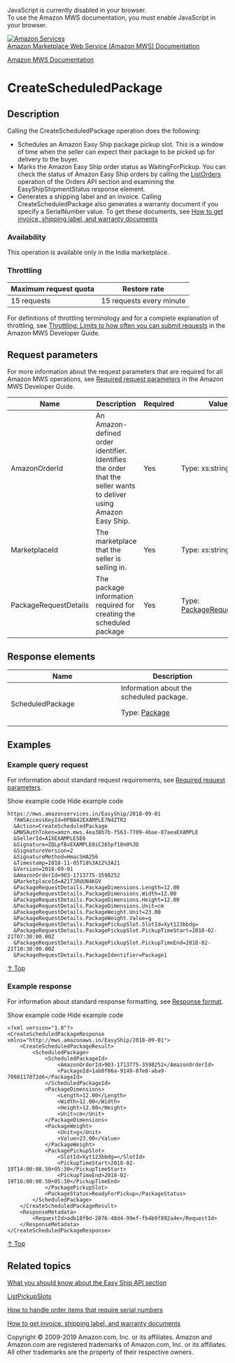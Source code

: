 <div id="MWSDX_noscript">

JavaScript is currently disabled in your browser.  
To use the Amazon MWS documentation, you must enable JavaScript in your
browser.

</div>

<div id="MWSDX_divtop">

[![Amazon
Services](https://images-na.ssl-images-amazon.com/images/G/08/mwsportal/fr_FR/amazonservices.gif
"Amazon Services")](http://services.amazon.fr)  
<span id="MWSDX_titlebar">[Amazon Marketplace Web Service (Amazon MWS)
Documentation](https://developer.amazonservices.fr/gp/mws/docs.html)</span>

</div>

<div id="MWSDX_divbottom">

<div id="MWSDX_divleft">

<div id="MWSDX_toc">

</div>

</div>

<div id="MWSDX_divright">

<div id="MWSDX_content">

<span id="MWSDX_breadcrumbs">[Amazon MWS
Documentation](https://developer.amazonservices.fr/gp/mws/docs.html)</span>

<div id="EasyShip_CreateScheduledPackage" class="nested0">

# CreateScheduledPackage

<div id="Description" class="topic concept nested1">

## Description

<div class="body conbody">

Calling the <span class="keyword apiname">CreateScheduledPackage</span>
operation does the following:

  - Schedules an <span class="ph">Amazon Easy Ship</span> package pickup
    slot. This is a window of time when the seller can expect their
    package to be picked up for delivery to the buyer.
  - Marks the <span class="ph">Amazon Easy Ship</span> order status as
    WaitingForPickup. You can check the status of
    <span class="ph">Amazon Easy Ship</span> orders by calling the
    [ListOrders](../orders-2013-09-01/Orders_ListOrders.html) operation
    of the Orders API section and examining the
    <span class="keyword parmname">EasyShipShipmentStatus</span>
    response element.
  - Generates a shipping label and an invoice. Calling
    <span class="keyword apiname">CreateScheduledPackage</span> also
    generates a warranty document if you specify a
    <span class="keyword parmname">SerialNumber</span> value. To get
    these documents, see [How to get invoice, shipping label, and
    warranty documents](../easy_ship/EasyShip_HowToGetEasyShipDocs.html)

<div class="section">

### Availability

This operation is available only in the India marketplace.

</div>

<div class="section">

### Throttling

<div class="p">

<div class="tablenoborder">

| Maximum request quota | Restore rate             |
| --------------------- | ------------------------ |
| 15 requests           | 15 requests every minute |

</div>

<span class="ph">For definitions of throttling terminology and for a
complete explanation of throttling, see [Throttling: Limits to how often
you can submit requests](../dev_guide/DG_Throttling.html) in the
<span class="ph">Amazon MWS Developer Guide</span>.</span>

</div>

</div>

</div>

</div>

<div id="RequestParameters" class="topic reference nested1">

## Request parameters

<div class="body refbody">

<div class="section">

<span class="ph">For more information about the request parameters that
are required for all <span class="ph">Amazon MWS</span> operations, see
<span class="ph">[Required request
parameters](../dev_guide/DG_RequiredRequestParameters.html)</span> in
the <span class="ph">Amazon MWS Developer
Guide</span>.</span>

<div class="tablenoborder">

| Name                                                        | Description                                                                                                                                                       | Required | Values                                                                                                               |
| ----------------------------------------------------------- | ----------------------------------------------------------------------------------------------------------------------------------------------------------------- | -------- | -------------------------------------------------------------------------------------------------------------------- |
| <span class="keyword parmname">AmazonOrderId</span>         | <span class="ph">An Amazon-defined order identifier. Identifies the order that the seller wants to deliver using <span class="ph">Amazon Easy Ship</span>.</span> | Yes      | <span class="ph">Type: xs:string</span>                                                                              |
| <span class="keyword parmname">MarketplaceId</span>         | The marketplace that the seller is selling in.                                                                                                                    | Yes      | <span class="ph">Type: xs:string</span>                                                                              |
| <span class="keyword parmname">PackageRequestDetails</span> | The package information required for creating the scheduled package                                                                                               | Yes      | Type: [PackageRequestDetails](EasyShip_Datatypes.html#PackageRequestDetails "Information for scheduling a package.") |

</div>

</div>

</div>

</div>

<div id="ResponseElements" class="topic reference nested1">

## Response elements

<div class="body refbody">

<div class="tablenoborder">

<table>
<colgroup>
<col style="width: 50%" />
<col style="width: 50%" />
</colgroup>
<thead>
<tr class="header">
<th>Name</th>
<th>Description</th>
</tr>
</thead>
<tbody>
<tr class="odd">
<td><span class="keyword parmname">ScheduledPackage</span></td>
<td>Information about the scheduled package.
<p>Type: <a href="EasyShip_Datatypes.html#Package" class="xref" title="Information about a scheduled package.">Package</a></p></td>
</tr>
</tbody>
</table>

</div>

</div>

</div>

<div id="Examples" class="topic reference nested1">

## Examples

<div class="body refbody">

<div class="section">

### Example query request

<span class="ph">For information about standard request requirements,
see [Required request
parameters](../dev_guide/DG_RequiredRequestParameters.html).</span>

<span class="ph expander"> <span class="keyword parmname xshow">Show
example code</span> <span class="keyword parmname xhide">Hide example
code</span> </span>

<div class="sectiondiv content">

``` pre codeblock
https://mws.amazonservices.in/EasyShip/2018-09-01
  ?AWSAccessKeyId=0PB842EXAMPLE7N4ZTR2
  &Action=CreateScheduledPackage
  &MWSAuthToken=amzn.mws.4ea38b7b-f563-7709-4bae-87aeaEXAMPLE
  &SellerId=A1XEXAMPLE5E6
  &Signature=ZQLpf8vEXAMPLE0iC265pf18n0%3D
  &SignatureVersion=2
  &SignatureMethod=HmacSHA256
  &Timestamp=2018-11-05T18%3A12%3A21
  &Version=2018-09-01
  &AmazonOrderId=903-1713775-3598252
  &MarketplaceId=A21TJRUUN4KGV
  &PackageRequestDetails.PackageDimensions.Length=12.00
  &PackageRequestDetails.PackageDimensions.Width=12.00
  &PackageRequestDetails.PackageDimensions.Height=12.00
  &PackageRequestDetails.PackageDimensions.Unit=cm
  &PackageRequestDetails.PackageWeight.Unit=23.00
  &PackageRequestDetails.PackageWeight.Value=g
  &PackageRequestDetails.PackagePickupSlot.SlotId=Xyt123bbdg=
  &PackageRequestDetails.PackagePickupSlot.PickupTimeStart=2018-02-21T07:30:00.00Z
  &PackageRequestDetails.PackagePickupSlot.PickupTimeEnd=2018-02-21T10:30:00.00Z
  &PackageRequestDetails.PackageIdentifier=Package1
```

[↑ Top](#Examples)

</div>

</div>

<div class="section">

### Example response

<span class="ph">For information about standard response formatting, see
[Response format](../dev_guide/DG_ResponseFormat.html).</span>

<span class="ph expander"> <span class="keyword parmname xshow">Show
example code</span> <span class="keyword parmname xhide">Hide example
code</span> </span>

<div class="sectiondiv content">

``` pre codeblock
<?xml version="1.0"?>
<CreateScheduledPackageResponse xmlns="http://mws.amazonaws.in/EasyShip/2018-09-01">
    <CreateScheduledPackageResult>
        <ScheduledPackage>
            <ScheduledPackageId>
                <AmazonOrderId>903-1713775-3598252</AmazonOrderId>
                <PackageId>1ab0f06a-9149-87e0-aba9-7098117872d6</PackageId>
            </ScheduledPackageId>
            <PackageDimensions>
                <Length>12.00</Length>
                <Width>12.00</Width>
                <Height>12.00</Height>
                <Unit>cm</Unit>
            </PackageDimensions>
            <PackageWeight>
                <Unit>g</Unit>
                <Value>23.00</Value>
            </PackageWeight>
            <PackagePickupSlot>
                <SlotId>Xyt123bbdg=</SlotId>
                <PickupTimeStart>2018-02-19T14:00:00.50+05:30</PickupTimeStart>
                <PickupTimeEnd>2018-02-19T16:00:00.50+05:30</PickupTimeEnd>
            </PackagePickupSlot>
            <PackageStatus>ReadyForPickup</PackageStatus>
        </ScheduledPackage>
    </CreateScheduledPackageResult>
    <ResponseMetadata>
        <RequestId>adb18f0d-2076-48d4-99ef-fb4b9f892a4e</RequestId>
    </ResponseMetadata>
</CreateScheduledPackageResponse>
```

[↑ Top](#Examples)

</div>

</div>

</div>

</div>

<div id="RelatedTopics" class="topic nested1">

## Related topics

<div class="body">

[What you should know about the Easy Ship API
section](EasyShip_Overview.html)

[ListPickupSlots](EasyShip_ListPickupSlots.html)

[How to handle order items that require serial
numbers](EasyShip_HowToHandleSerialNumbers.html)

[How to get invoice, shipping label, and warranty
documents](../easy_ship/EasyShip_HowToGetEasyShipDocs.html)

</div>

</div>

</div>

<div id="MWSDX_footer">

Copyright © 2009-2019 Amazon.com, Inc. or its affiliates. Amazon and
Amazon.com are registered trademarks of Amazon.com, Inc. or its
affiliates. All other trademarks are the property of their respective
owners.

</div>

</div>

</div>

<div style="clear: both;">

</div>

</div>
